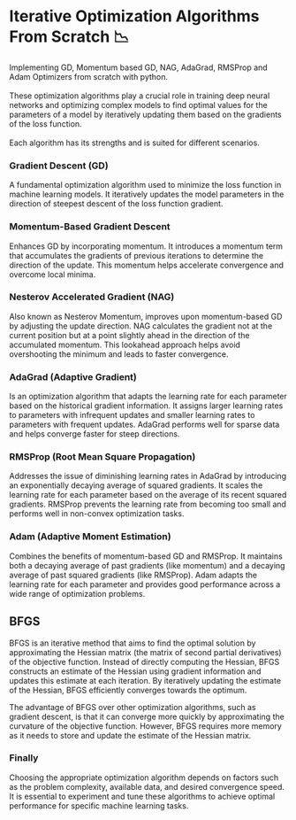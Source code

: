 # Iterative Optimization Algorithms From Scratch :chart_with_downwards_trend:
Implementing GD, Momentum based GD, NAG, AdaGrad, RMSProp and Adam Optimizers from scratch with python.<br> <br>
These optimization algorithms play a crucial role in training deep neural networks and optimizing complex models to find optimal values for the parameters of a model by iteratively updating them based on the gradients of the loss function. <br> <br>
Each algorithm has its strengths and is suited for different scenarios.

### Gradient Descent (GD)
A fundamental optimization algorithm used to minimize the loss function in machine learning models. It iteratively updates the model parameters in the direction of steepest descent of the loss function gradient.

### Momentum-Based Gradient Descent
Enhances GD by incorporating momentum. It introduces a momentum term that accumulates the gradients of previous iterations to determine the direction of the update. This momentum helps accelerate convergence and overcome local minima.

### Nesterov Accelerated Gradient (NAG)
Also known as Nesterov Momentum, improves upon momentum-based GD by adjusting the update direction. NAG calculates the gradient not at the current position but at a point slightly ahead in the direction of the accumulated momentum. This lookahead approach helps avoid overshooting the minimum and leads to faster convergence.

### AdaGrad (Adaptive Gradient)
Is an optimization algorithm that adapts the learning rate for each parameter based on the historical gradient information. It assigns larger learning rates to parameters with infrequent updates and smaller learning rates to parameters with frequent updates. AdaGrad performs well for sparse data and helps converge faster for steep directions.

### RMSProp (Root Mean Square Propagation)
Addresses the issue of diminishing learning rates in AdaGrad by introducing an exponentially decaying average of squared gradients. It scales the learning rate for each parameter based on the average of its recent squared gradients. RMSProp prevents the learning rate from becoming too small and performs well in non-convex optimization tasks.

### Adam (Adaptive Moment Estimation)
Combines the benefits of momentum-based GD and RMSProp. It maintains both a decaying average of past gradients (like momentum) and a decaying average of past squared gradients (like RMSProp). Adam adapts the learning rate for each parameter and provides good performance across a wide range of optimization problems.

## BFGS
BFGS is an iterative method that aims to find the optimal solution by approximating the Hessian matrix (the matrix of second partial derivatives) of the objective function. Instead of directly computing the Hessian, BFGS constructs an estimate of the Hessian using gradient information and updates this estimate at each iteration. By iteratively updating the estimate of the Hessian, BFGS efficiently converges towards the optimum.

The advantage of BFGS over other optimization algorithms, such as gradient descent, is that it can converge more quickly by approximating the curvature of the objective function. However, BFGS requires more memory as it needs to store and update the estimate of the Hessian matrix.

### Finally
Choosing the appropriate optimization algorithm depends on factors such as the problem complexity, available data, and desired convergence speed. It is essential to experiment and tune these algorithms to achieve optimal performance for specific machine learning tasks.
